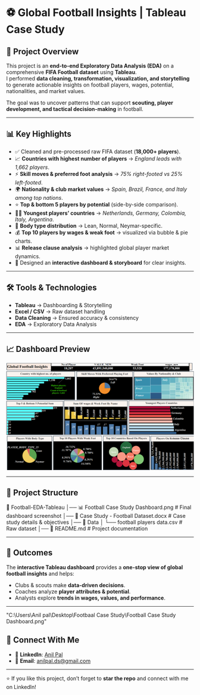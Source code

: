 # ⚽ Global Football Insights | Tableau Case Study  

## 📌 Project Overview  
This project is an **end-to-end Exploratory Data Analysis (EDA)** on a comprehensive **FIFA Football dataset** using **Tableau**.  
I performed **data cleaning, transformation, visualization, and storytelling** to generate actionable insights on football players, wages, potential, nationalities, and market values.  

The goal was to uncover patterns that can support **scouting, player development, and tactical decision-making** in football.  

---

## 📊 Key Highlights  
- ✅ Cleaned and pre-processed raw FIFA dataset (**18,000+ players**).  
- 📈 **Countries with highest number of players** → *England leads with 1,662 players*.  
- ⚡ **Skill moves & preferred foot analysis** → *75% right-footed vs 25% left-footed*.  
- 🌍 **Nationality & club market values** → *Spain, Brazil, France, and Italy among top nations*.  
- ⭐ **Top & bottom 5 players by potential** (side-by-side comparison).  
- 🧑‍🧒 **Youngest players’ countries** → *Netherlands, Germany, Colombia, Italy, Argentina*.  
- 🧍 **Body type distribution** → Lean, Normal, Neymar-specific.  
- 💰 **Top 10 players by wages & weak foot** → visualized via bubble & pie charts.  
- 📊 **Release clause analysis** → highlighted global player market dynamics.  
- 🎨 Designed an **interactive dashboard & storyboard** for clear insights.  

---

## 🛠 Tools & Technologies  
- **Tableau** → Dashboarding & Storytelling  
- **Excel / CSV** → Raw dataset handling  
- **Data Cleaning** → Ensured accuracy & consistency  
- **EDA** → Exploratory Data Analysis  

---

## 📈 Dashboard Preview  
![Football Dashboard](Football%20Case%20Study%20Dashboard.png)  

---

## 📂 Project Structure  
📁 Football-EDA-Tableau
│── 📊 Football Case Study Dashboard.png # Final dashboard screenshot
│── 📄 Case Study - Football Dataset.docx # Case study details & objectives
│── 📂 Data
│ └── football players data.csv # Raw dataset
│── 📄 README.md # Project documentation


---

## 🚀 Outcomes  
The **interactive Tableau dashboard** provides a **one-stop view of global football insights** and helps:  
- Clubs & scouts make **data-driven decisions**.  
- Coaches analyze **player attributes & potential**.  
- Analysts explore **trends in wages, values, and performance**.  

---
"C:\Users\Anil pal\Desktop\Footbaal Case Study\Football Case Study Dashboard.png"

## 🔗 Connect With Me  
- 💼 **LinkedIn**: [Anil Pal](https://www.linkedin.com/in/anil-pal-8647a2361)  
- 📧 **Email**: anilpal.ds@gmail.com  

---

⭐ If you like this project, don’t forget to **star the repo** and connect with me on LinkedIn!  
